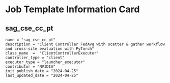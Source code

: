 # Job Template Information Card

## sag_cse_cc_pt
    name = "sag_cse_cc_pt"
    description = "Client Controller FedAvg with scatter & gather workflow and cross-site evaluation with PyTorch"
    class_name  =  "ClientControllerExecutor"
    controller_type = "client"
    executor_type = "launcher_executor"
    contributor = "NVIDIA"
    init_publish_date = "2024-04-25"
    last_updated_date = "2024-04-25"

